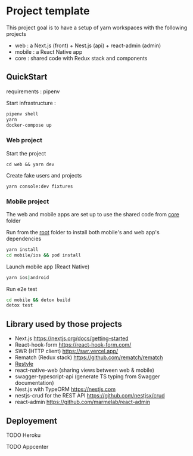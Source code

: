 # Project template

This project goal is to have a setup of yarn workspaces with the following projects

- web : a Next.js (front) + Nest.js (api) + react-admin (admin) 
- mobile : a React Native app
- core : shared code with Redux stack and components

## QuickStart

requirements : pipenv

Start infrastructure :

```bash
pipenv shell
yarn
docker-compose up
```

### Web project

Start the project

```
cd web && yarn dev
```

Create fake users and projects

```
yarn console:dev fixtures
```

### Mobile project

The web and mobile apps are set up to use the shared code from [core](core/src) folder

Run from the [root](/) folder to install both mobile's and web app's dependencies

```sh
yarn install
cd mobile/ios && pod install
```

Launch mobile app (React Native)

```sh
yarn ios|android
```

Run e2e test

```sh
cd mobile && detox build
detox test
```

## Library used by those projects

- Next.js https://nextjs.org/docs/getting-started
- React-hook-form https://react-hook-form.com/
- SWR (HTTP client) https://swr.vercel.app/
- Rematch (Redux stack) https://github.com/rematch/rematch
- [Restyle](https://github.com/Shopify/restyle)
- react-native-web (sharing views between web & mobile)
- swagger-typescript-api (generate TS typing from Swagger documentation)
- Nest.js with TypeORM https://nestjs.com
- nestjs-crud for the REST API https://github.com/nestjsx/crud
- react-admin https://github.com/marmelab/react-admin

## Deployement

TODO Heroku

TODO Appcenter